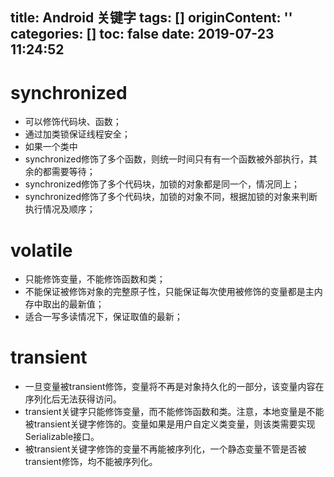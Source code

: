 title: Android 关键字
tags: []
originContent: ''
categories: []
toc: false
date: 2019-07-23 11:24:52
---
# synchronized
- 可以修饰代码块、函数；
- 通过加类锁保证线程安全；
- 如果一个类中
 - synchronized修饰了多个函数，则统一时间只有有一个函数被外部执行，其余的都需要等待；
 - synchronized修饰了多个代码块，加锁的对象都是同一个，情况同上；
 - synchronized修饰了多个代码块，加锁的对象不同，根据加锁的对象来判断执行情况及顺序；

# volatile
- 只能修饰变量，不能修饰函数和类；
- 不能保证被修饰对象的完整原子性，只能保证每次使用被修饰的变量都是主内存中取出的最新值；
- 适合一写多读情况下，保证取值的最新；

# transient
- 一旦变量被transient修饰，变量将不再是对象持久化的一部分，该变量内容在序列化后无法获得访问。
- transient关键字只能修饰变量，而不能修饰函数和类。注意，本地变量是不能被transient关键字修饰的。变量如果是用户自定义类变量，则该类需要实现Serializable接口。
- 被transient关键字修饰的变量不再能被序列化，一个静态变量不管是否被transient修饰，均不能被序列化。